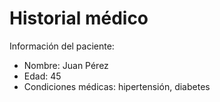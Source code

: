 # Historial médico

Información del paciente:

- Nombre: Juan Pérez
- Edad: 45
- Condiciones médicas: hipertensión, diabetes
